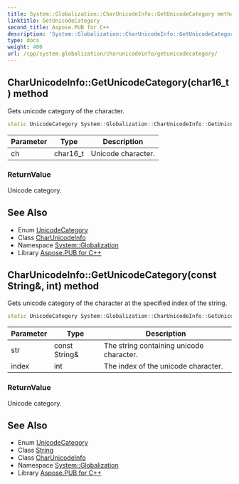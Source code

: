 ```yaml
---
title: System::Globalization::CharUnicodeInfo::GetUnicodeCategory method
linktitle: GetUnicodeCategory
second_title: Aspose.PUB for C++
description: 'System::Globalization::CharUnicodeInfo::GetUnicodeCategory method. Gets unicode category of the character in C++.'
type: docs
weight: 400
url: /cpp/system.globalization/charunicodeinfo/getunicodecategory/
---
```

## CharUnicodeInfo::GetUnicodeCategory(char16_t) method


Gets unicode category of the character.

```cpp
static UnicodeCategory System::Globalization::CharUnicodeInfo::GetUnicodeCategory(char16_t ch)
```


| Parameter | Type | Description |
| --- | --- | --- |
| ch | char16_t | Unicode character. |

### ReturnValue

Unicode category.

## See Also

* Enum [UnicodeCategory](../../unicodecategory/)
* Class [CharUnicodeInfo](../)
* Namespace [System::Globalization](../../)
* Library [Aspose.PUB for C++](../../../)
## CharUnicodeInfo::GetUnicodeCategory(const String\&, int) method


Gets unicode category of the character at the specified index of the string.

```cpp
static UnicodeCategory System::Globalization::CharUnicodeInfo::GetUnicodeCategory(const String &str, int index)
```


| Parameter | Type | Description |
| --- | --- | --- |
| str | const String\& | The string containing unicode character. |
| index | int | The index of the unicode character. |

### ReturnValue

Unicode category.

## See Also

* Enum [UnicodeCategory](../../unicodecategory/)
* Class [String](../../../system/string/)
* Class [CharUnicodeInfo](../)
* Namespace [System::Globalization](../../)
* Library [Aspose.PUB for C++](../../../)
